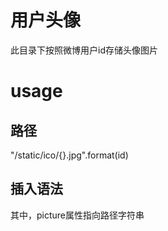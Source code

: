 # 用户头像
此目录下按照微博用户id存储头像图片
# usage
## 路径
"/static/ico/{}.jpg".format(id)
## 插入语法
其中，picture属性指向路径字符串
> <template slot-scope="scope">
>   <img :src="scope.row.picture" style="height: 40px;border-radius: 50%;object-position: center;"/>{{scope.row.column2}}
> </template>
